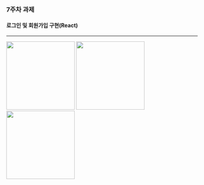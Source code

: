 ### 7주차 과제
#### 로그인 및 회원가입 구현(React)
---
<div>
    <img src="" width="180">
    <img src="" width="180">
    <img src="" width="180">
</div>
